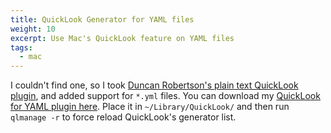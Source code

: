 ```yaml
---
title: QuickLook Generator for YAML files
weight: 10
excerpt: Use Mac's QuickLook feature on YAML files
tags:
  - mac
---
```

I couldn't find one, so I took [Duncan Robertson's plain text QuickLook plugin](http://whomwah.github.io/qlstephen/), and added support for `*.yml` files. You can download my [QuickLook for YAML plugin here](QLStephen.qlgenerator.zip). Place it in `~/Library/QuickLook/` and then run `qlmanage -r` to force reload QuickLook's generator list.